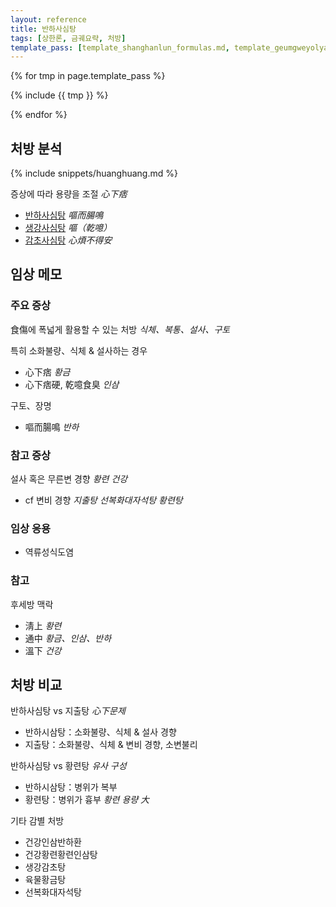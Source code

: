 ```yaml
---
layout: reference
title: 반하사심탕
tags: [상한론, 금궤요략, 처방]
template_pass: [template_shanghanlun_formulas.md, template_geumgweyolyag_formulas.md, template_etc_formulas.md]
---
```



{% for tmp in page.template_pass %}

{% include {{ tmp }} %}

{% endfor %}

## 처방 분석

{% include snippets/huanghuang.md %}

증상에 따라 용량을 조절 _心下痞_
* [반하사심탕]({{site.formulaurl}}/반하사심탕) _嘔而腸鳴_
* [생강사심탕]({{site.formulaurl}}/생강사심탕) _嘔（乾噫）_
* [감초사심탕]({{site.formulaurl}}/감초사심탕) _心煩不得安_


## 임상 메모


### 주요 증상

食傷에 폭넓게 활용할 수 있는 처방 _식체、복통、설사、구토_

특히 소화불량、식체 & 설사하는 경우
* 心下痞 _황금_
* 心下痞硬, 乾噫食臭 _인삼_

구토、장명
* 嘔而腸鳴 _반하_

### 참고 증상

설사 혹은 무른변 경향 _황련_ _건강_
* cf 변비 경향 _지출탕_ _선복화대자석탕_ _황련탕_

### 임상 응용

* 역류성식도염

### 참고

후세방 맥락
* 淸上 _황련_
* 通中 _황금、인삼、반하_
* 溫下 _건강_

## 처방 비교

반하사심탕 vs 지출탕 _心下문제_
* 반하시삼탕：소화불량、식체 & 설사 경향
* 지출탕：소화불량、식체 & 변비 경향, 소변불리

반하사심탕 vs 황련탕 _유사 구성_
* 반하시삼탕：병위가 복부
* 황련탕：병위가 흉부 _황련 용량 大_

기타 감별 처방
* 건강인삼반하환
* 건강황련황련인삼탕
* 생강감초탕
* 육물황금탕
* 선복화대자석탕
